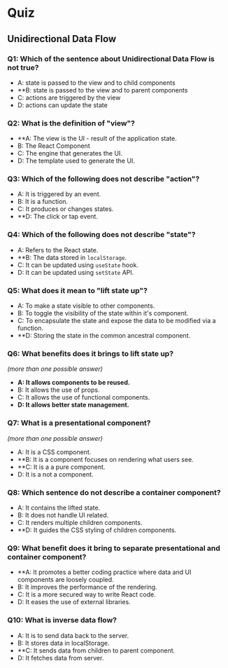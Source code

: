 # Quiz

## Unidirectional Data Flow

### Q1: Which of the sentence about Unidirectional Data Flow is not true?

- A: state is passed to the view and to child components
- **B: state is passed to the view and to parent components
- C: actions are triggered by the view
- D: actions can update the state

### Q2: What is the definition of "view"?

- **A: The view is the UI - result of the application state.
- B: The React Component
- C: The engine that generates the UI.
- D: The template used to generate the UI.

### Q3: Which of the following does not describe "action"?

- A: It is triggered by an event.
- B: It is a function.
- C: It produces or changes states.
- **D: The click or tap event.

### Q4: Which of the following does not describe "state"?

- A: Refers to the React state.
- **B: The data stored in `localStorage`.
- C: It can be updated using `useState` hook.
- D: It can be updated using `setState` API.

### Q5: What does it mean to "lift state up"?

- A: To make a state visible to other components.
- B: To toggle the visibility of the state within it's component.
- C: To encapsulate the state and expose the data to be modified via a function.
- **D: Storing the state in the common ancestral component.

### Q6: What benefits does it brings to lift state up?
_(more than one possible answer)_

- **A: It allows components to be reused.**
- B: It allows the use of props.
- C: It allows the use of functional components.
- **D: It allows better state management.**

### Q7: What is a presentational component?
_(more than one possible answer)_

- A: It is a CSS component.
- **B: It is a component focuses on rendering what users see.
- **C: It is a a pure component.
- D: It is a not a component.

### Q8: Which sentence do not describe a container component?

- A: It contains the lifted state.
- B: It does not handle UI related.
- C: It renders multiple children components.
- **D: It guides the CSS styling of children components.

### Q9: What benefit does it bring to separate presentational and container component?

- **A: It promotes a better coding practice where data and UI components are loosely coupled.
- B: It improves the performance of the rendering.
- C: It is a more secured way to write React code.
- D: It eases the use of external libraries.

### Q10: What is inverse data flow?

- A: It is to send data back to the server.
- B: It stores data in localStorage.
- **C: It sends data from children to parent component.
- D: It fetches data from server.
